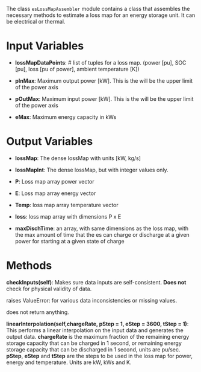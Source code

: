 The class `esLossMapAssembler` module contains a class that assembles the necessary methods to estimate a loss map for an energy storage unit. It can be electrical or thermal. 

# Input Variables
* __lossMapDataPoints__: # list of tuples for a loss map. (power [pu], SOC [pu], loss [pu of power], ambient temperature [K])

* __pInMax__: Maximum output power [kW]. This is the will be the upper limit of the power axis
       
* __pOutMax__: Maximum input power [kW]. This is the will be the upper limit of the power axis
       
* __eMax__: Maximum energy capacity in kWs

# Output Variables
* __lossMap__: The dense lossMap with units [kW, kg/s]

* __lossMapInt__: The dense lossMap, but with integer values only.

* __P__: Loss map array power vector

* __E__: Loss map array energy vector

* __Temp__: loss map array temperature vector

* __loss__: loss map array with dimensions P x E 

* __maxDischTime__: an array, with same dimensions as the loss map, with the max amount of time that the es can charge or discharge at a given power for starting at a given state of charge
 
# Methods
**checkInputs(self)**: Makes sure data inputs are self-consistent. **Does not** check for physical validity of data.

raises ValueError: for various data inconsistencies or missing values.

does not return anything. 

**linearInterpolation(self,chargeRate, pStep = 1, eStep = 3600, tStep = 1)**: This performs a linear interpolation on the input data and generates the output data. 
**chargeRate** is the maximum fraction of the remaining energy storage capacity that can be charged in 1 second, or remaining energy storage capacity that can be discharged in 1 second, units are pu/sec. **pStep**, **eStep** and **tStep** are the steps to be used in the loss map for power, energy and temperature. Units are kW, kWs and K.

